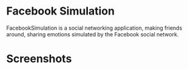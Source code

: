 # Facebook Simulation
FacebookSimulation is a social networking application, making friends around, sharing emotions simulated by the Facebook social network.

# Screenshots
